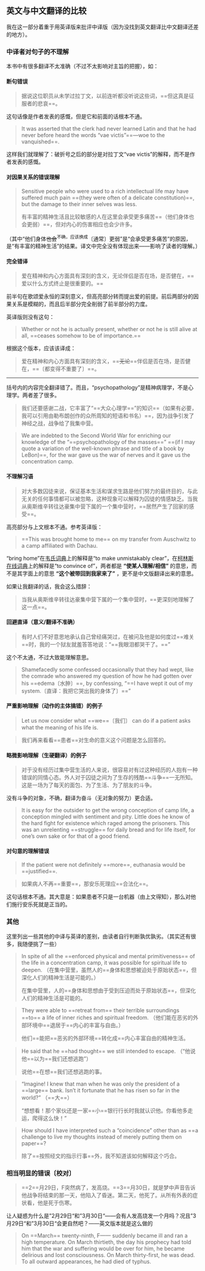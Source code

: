 ## 英文与中文翻译的比较

我在这一部分着重于用英译版来批评中译版（因为没找到英文翻译比中文翻译还差的地方）。

### 中译者对句子的不理解

本书中有很多翻译不太准确（不过不太影响对主旨的把握），如：

#### 断句错误

> 据说这位职员从未学过拉丁文，以前连听都没听说这些词，==但这真是征服者的悲哀==。

这句话像是作者发表的感慨，但是它和前面的话根本不通。

> It was asserted that the clerk had never learned Latin and that he had never before heard the words “vae victis”==—woe to the vanquished==.

这样我们就理解了：破折号之后的部分是对拉丁文“vae victis”的解释，而不是作者发表的感慨。

#### 对因果关系的错误理解

> Sensitive people who were used to a rich intellectual life may have suffered much pain ==(they were often of a delicate constitution)==, but the damage to their inner selves was less.
> 
> 有丰富的精神生活且比较敏感的人在这里会承受更多痛苦==（他们身体也会更弱）==，但对内心的伤害相应也会少许多。

（其中“他们身体~~也会~~<sup>不确，应该换成</sup>〔通常〕更弱”是“会承受更多痛苦”的原因，是“有丰富的精神生活”的结果。译文中完全没有体现出来——影响了读者的理解。）

#### 完全错译

> 爱在精神和内心方面具有深刻的含义，无论伴侣是否在场，是否健在，==爱以什么方式终止是很重要的。==

前半句在歌颂爱永恒的深刻意义，但高亮部分转而提出爱的前提。前后两部分的因果关系是模糊的，而且后半部分完全削弱了前半部分的力度。

英译版则没有这句：

> Whether or not he is actually present, whether or not he is still alive at all, ==ceases somehow to be of importance.==

根据这个版本，应该该译成：

> 爱在精神和内心方面具有深刻的含义，==~~无论~~==伴侣是否在场，是否健在，==〔都变得不重要了〕==。

---

括号内的内容完全翻译错了。而且，“psychopathology”是精神病理学，不是心理学。两者差了很多。

> 我们还要感谢二战，它丰富了“==大众心理学==”的知识==（如果有必要，我可以引用由勒布朗创作的众所周知的短语和书名）==，因为战争引发了神经之战，战争给了我集中营。

> We are indebted to the Second World War for enriching our knowledge of the “==psychopathology of the masses==” ==(if I may quote a variation of the well-known phrase and title of a book by LeBon)==, for the war gave us the war of nerves and it gave us the concentration camp.

#### 不理解习语

> 对大多数囚徒来说，保证基本生活和谋求生路是他们努力的最终目的，与此无关的任何事情都可以被忽略，这种现象可以解释为囚徒的情感缺乏。当我从奥斯维辛转往达豪集中营下属的一个集中营时，==居然产生了回家的感受==。

高亮部分与上文根本不通。参考英译版：

> ==This was brought home to me== on my transfer from Auschwitz to a camp affiliated with Dachau.

“bring home”在[韦氏词典](https://www.merriam-webster.com/dictionary/bring%20home)上的解释是“to make unmistakably clear”，在[柯林斯在线词典](https://www.collinsdictionary.com/zh/dictionary/english/bring-home-to)上的解释是“to convince of”，两者都是 **“使某人理解/相信”** 的意思，而不是其字面上的意思 **“这个被带回到我家来了”** ，更不是中文版翻译出来的意思。

如果让我翻译的话，我会这么措辞：

> 当我从奥斯维辛转往达豪集中营下属的一个集中营时，==更深刻地理解了这一点==。

#### 回避直译（意义/翻译不准确）

> 有时人们不好意思地承认自己曾经痛哭过，在被问及他是如何度过==难关==时，我的一个狱友就羞答答地说：“==我眼泪都哭干了。==”

这个不太通，不过大致能理解意思。

> Shamefacedly some confessed occasionally that they had wept, like the comrade who answered my question of how he had gotten over his ==edema〔水肿〕==, by confessing, “==I have wept it out of my system.〔直译：我把它哭出我的身体了〕==”

#### 严重影响理解（动作的主体搞错）的例子

> Let us now consider what ==we==〔我们〕 can do if a patient asks what the meaning of his life is.

> 我们再来看看==患者==对生命的意义这个问题是怎么回答的。

#### 略微影响理解（生硬翻译）的例子

> 对于没有经历过集中营生活的人来说，很容易对有过这种经历的人抱有一种错误的同情心态。外人对于囚徒之间为了生存的残酷==斗争==一无所知。这是一场为了每天的面包、为了生活、为了朋友的斗争。

没有斗争的对象，不确，翻译为奋斗（无对象的努力）更合适。

> It is easy for the outsider to get the wrong conception of camp life, a conception mingled with sentiment and pity. Little does he know of the hard fight for existence which raged among the prisoners. This was an unrelenting ==struggle== for daily bread and for life itself, for one’s own sake or for that of a good friend.

#### 对句意的理解错误

> If the patient were not definitely ==more==, euthanasia would be ==justified==.

> 如果病人不再==重要==，那安乐死理应==合法化==。

这句话根本不通。其大意是：如果患者不只是一台机器（由上文得知），那么对他们施行安乐死就是正当的。

### 其他

这里列出一些其他的中译与英译的差别，由读者自行判断孰优孰劣。（其实还有很多，我随便挑了一些）

> In spite of all the ==enforced physical and mental primitiveness== of the life in a concentration camp, it was possible for spiritual life to deepen. （在集中营里，虽然人的==身体和思想被迫处于原始状态==，但深化人们的精神生活是可能的。）
> 
> 在集中营里，人的==身体和思想由于受到压迫而处于原始状态==，但深化人们的精神生活是可能的。

> They were able to ==retreat from== their terrible surroundings ==to== a life of inner riches and spiritual freedom. （他们能在恶劣的外部环境中==退居于==内心的丰富与自由。）
> 
> 他们==能把==恶劣的外部环境==转化成==内心丰富自由的精神生活。

> He said that he ==had thought== we still intended to escape. （“他说他==以为==我们还想逃跑”）
>
> 说他==在想==我们还想逃跑的事。

> “Imagine! I knew that man when he was only the president of a ==large== bank. Isn’t it fortunate that he has risen so far in the world?” （==大==）
>
> “想想看！那个家伙还是一家==小==银行行长时我就认识他。你看他多走运，爬得这么快！”

> How should I have interpreted such a “coincidence” other than as ==a challenge to live my thoughts instead of merely putting them on paper==?
>
> 除了==按照经文的指示行事==外，我不知道该如何解释这个巧合。

### 相当明显的错误〔校对〕

> ==2==月29日，F突然病了，发高烧。==3==月30日，就是梦中声音告诉他战争将结束的那一天，他陷入了昏迷。第二天，他死了。从所有外表的症状看，他是死于伤寒。

让人疑惑为什么是”2月29日“和”3月30日“——会有人发高烧发一个月吗？况且”3月29日“和”3月30日“会更自然吧？——英文版本就是这么做的

> On ==March== twenty-ninth, F—— suddenly became ill and ran a high temperature. On March thirtieth, the day his prophecy had told him that the war and suffering would be over for him, he became delirious and lost consciousness. On March thirty-first, he was dead. To all outward appearances, he had died of typhus.